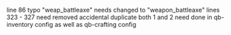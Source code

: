 line 86 typo "weap_battleaxe" needs changed to "weapon_battleaxe"
lines 323 - 327 need removed accidental duplicate
both 1 and 2 need done in qb-inventory config as well as qb-crafting config
